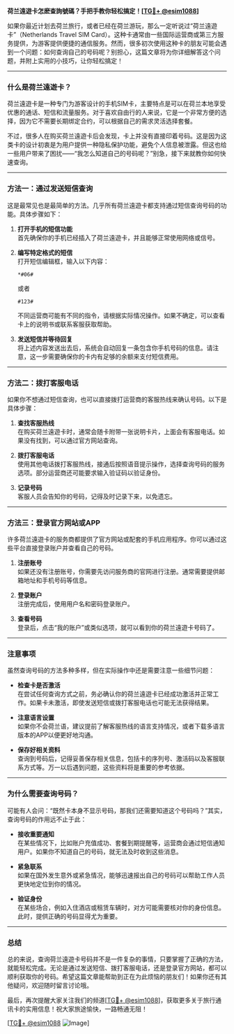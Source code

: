 **荷兰遠遊卡怎麽查詢號碼？手把手教你轻松搞定！[[TG💪+ @esim1088](https://t.me/s/esim1088)]**

如果你最近计划去荷兰旅行，或者已经在荷兰游玩，那么一定听说过“荷兰遠遊卡”（Netherlands Travel SIM Card）。这种卡通常由一些国际运营商或第三方服务提供，为游客提供便捷的通信服务。然而，很多初次使用这种卡的朋友可能会遇到一个问题：如何查询自己的号码呢？别担心，这篇文章将为你详细解答这个问题，并附上实用的小技巧，让你轻松搞定！

---

### **什么是荷兰遠遊卡？**
荷兰遠遊卡是一种专门为游客设计的手机SIM卡，主要特点是可以在荷兰本地享受优惠的通话、短信和流量服务。对于喜欢自由行的人来说，它是一个非常方便的选择，因为它不需要长期绑定合约，可以根据自己的需求灵活选择套餐。

不过，很多人在购买荷兰遠遊卡后会发现，卡上并没有直接印着号码。这是因为这类卡的设计初衷是为用户提供一种隐私保护功能，避免个人信息被泄露。但这也给一些用户带来了困扰——“我怎么知道自己的号码呢？”别急，接下来就教你如何快速查询。

---

### **方法一：通过发送短信查询**
这是最常见也是最简单的方法。几乎所有荷兰遠遊卡都支持通过短信查询号码的功能。具体步骤如下：

1. **打开手机的短信功能**  
   首先确保你的手机已经插入了荷兰遠遊卡，并且能够正常使用网络或信号。

2. **编写特定格式的短信**  
   打开短信编辑框，输入以下内容：
   ```
   *#06#
   ```
   或者
   ```
   #123#
   ```
   不同运营商可能有不同的指令，请根据实际情况操作。如果不确定，可以查看卡上的说明书或联系客服获取帮助。

3. **发送短信并等待回复**  
   将上述内容发送出去后，系统会自动回复一条包含你手机号码的信息。请注意，这一步需要确保你的卡内有足够的余额来支付短信费用。

---

### **方法二：拨打客服电话**
如果你不想通过短信查询，也可以直接拨打运营商的客服热线来确认号码。以下是具体步骤：

1. **查找客服热线**  
   在购买荷兰遠遊卡时，通常会随卡附带一张说明卡片，上面会有客服电话。如果没有找到，可以通过官方网站查询。

2. **拨打客服电话**  
   使用其他电话拨打客服热线，接通后按照语音提示操作，选择查询号码的服务选项。部分运营商还可能要求输入验证码以验证身份。

3. **记录号码**  
   客服人员会告知你的号码，记得及时记录下来，以免遗忘。

---

### **方法三：登录官方网站或APP**
许多荷兰遠遊卡的服务商都提供了官方网站或配套的手机应用程序。你可以通过这些平台直接登录账户并查看自己的号码。

1. **注册账号**  
   如果还没有注册账号，你需要先访问服务商的官网进行注册。通常需要提供邮箱地址和手机号码等信息。

2. **登录账户**  
   注册完成后，使用用户名和密码登录账户。

3. **查看号码**  
   登录后，点击“我的账户”或类似选项，就可以看到你的荷兰遠遊卡号码了。

---

### **注意事项**
虽然查询号码的方法多种多样，但在实际操作中还是需要注意一些细节问题：

- **检查卡是否激活**  
  在尝试任何查询方式之前，务必确认你的荷兰遠遊卡已经成功激活并正常工作。如果卡未激活，即使发送短信或拨打客服电话也可能无法获得结果。

- **注意语言设置**  
  如果你不会荷兰语，建议提前了解客服热线的语言支持情况，或者下载多语言版本的APP以便更好地沟通。

- **保存好相关资料**  
  查询到号码后，记得妥善保存相关信息，包括卡的序列号、激活码以及客服联系方式等。万一以后遇到问题，这些资料将是重要的参考依据。

---

### **为什么需要查询号码？**
可能有人会问：“既然卡本身不显示号码，那我们还需要知道这个号码吗？”其实，查询号码的作用远不止于此：

- **接收重要通知**  
  在某些情况下，比如账户充值成功、套餐到期提醒等，运营商会通过短信通知用户。如果你不知道自己的号码，就无法及时收到这些消息。

- **紧急联系**  
  如果在国外发生意外或紧急情况，能够迅速报出自己的号码可以帮助工作人员更快地定位到你的情况。

- **验证身份**  
  在某些场合，例如入住酒店或租赁车辆时，对方可能需要核对你的身份信息。此时，提供正确的号码显得尤为重要。

---

### **总结**
总的来说，查询荷兰遠遊卡号码并不是一件复杂的事情，只要掌握了正确的方法，就能轻松完成。无论是通过发送短信、拨打客服电话，还是登录官方网站，都可以顺利获取你的号码。希望这篇文章能帮助到正在为此烦恼的朋友们！如果你还有其他疑问，欢迎随时留言讨论哦。

最后，再次提醒大家关注我们的频道[[TG💪+ @esim1088](https://t.me/s/esim1088)]，获取更多关于旅行通讯卡的实用信息！祝大家旅途愉快，一路畅通无阻！

[[TG💪+ @esim1088](https://t.me/s/esim1088) ![Image](https://i.postimg.cc/4NQfJmqS/Snipaste-2025-05-13-00-14-12.png)]